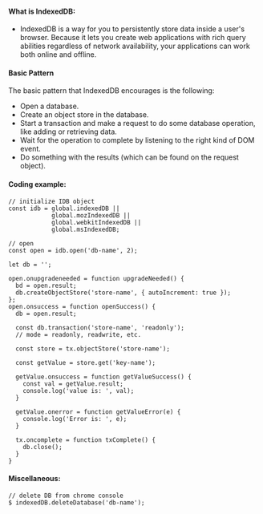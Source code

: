 #### What is IndexedDB:
- IndexedDB is a way for you to persistently store data inside a user's browser.
Because it lets you create web applications with rich query abilities regardless of network availability,
your applications can work both online and offline.

#### Basic Pattern
The basic pattern that IndexedDB encourages is the following:

- Open a database.
- Create an object store in the database.
- Start a transaction and make a request to do some database operation, like adding or retrieving data.
- Wait for the operation to complete by listening to the right kind of DOM event.
- Do something with the results (which can be found on the request object).

#### Coding example:

```
// initialize IDB object
const idb = global.indexedDB ||
            global.mozIndexedDB ||
            global.webkitIndexedDB ||
            global.msIndexedDB;

// open 
const open = idb.open('db-name', 2);

let db = '';

open.onupgradeneeded = function upgradeNeeded() {
  bd = open.result;
  db.createObjectStore('store-name', { autoIncrement: true });
};
open.onsuccess = function openSuccess() {
  db = open.result;

  const db.transaction('store-name', 'readonly');
  // mode = readonly, readwrite, etc.

  const store = tx.objectStore('store-name');

  const getValue = store.get('key-name');

  getValue.onsuccess = function getValueSuccess() {
    const val = getValue.result;
    console.log('value is: ', val);
  }

  getValue.onerror = function getValueError(e) {
    console.log('Error is: ', e);
  }

  tx.oncomplete = function txComplete() {
    db.close();
  }
}
```

#### Miscellaneous:

```
// delete DB from chrome console
$ indexedDB.deleteDatabase('db-name');
```
